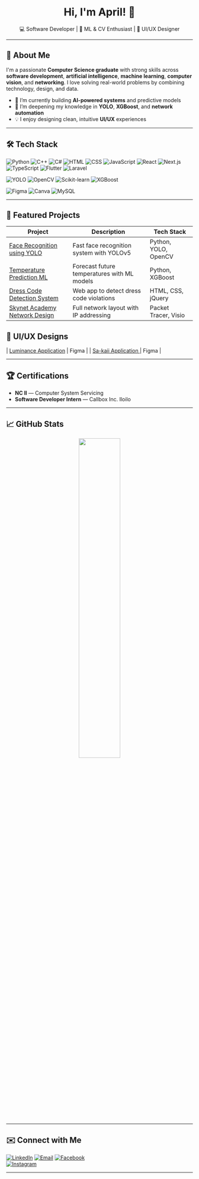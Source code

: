 <!-- Banner image (optional) -->
<h1 align="center">Hi, I'm April! 👋 </h1>
<p align="center">
   💻 Software Developer | 🤖 ML & CV Enthusiast | 🎨 UI/UX Designer  
</p>

---

## 🚀 About Me

I'm a passionate **Computer Science graduate** with strong skills across **software development**, **artificial intelligence**,  **machine learning**, **computer vision**, and **networking**. I love solving real-world problems by combining technology, design, and data.

- 🔭 I’m currently building **AI-powered systems** and predictive models  
- 🌱 I’m deepening my knowledge in **YOLO**, **XGBoost**, and **network automation**  
- 💡 I enjoy designing clean, intuitive **UI/UX** experiences  
---

## 🛠️ Tech Stack
![Python](https://img.shields.io/badge/-Python-3776AB?logo=python&logoColor=white)
![C++](https://img.shields.io/badge/-C++-00599C?logo=c%2B%2B&logoColor=white)
![C#](https://img.shields.io/badge/-C%23-239120?logo=c-sharp&logoColor=white)
![HTML](https://img.shields.io/badge/-HTML5-E34F26?logo=html5&logoColor=white)
![CSS](https://img.shields.io/badge/-CSS3-1572B6?logo=css3&logoColor=white)
![JavaScript](https://img.shields.io/badge/-JavaScript-F7DF1E?logo=javascript&logoColor=black)
![React](https://img.shields.io/badge/-React-61DAFB?logo=react&logoColor=black)
![Next.js](https://img.shields.io/badge/-Next.js-000000?logo=nextdotjs&logoColor=white)
![TypeScript](https://img.shields.io/badge/-TypeScript-3178C6?logo=typescript&logoColor=white)
![Flutter](https://img.shields.io/badge/-Flutter-02569B?logo=flutter&logoColor=white)
![Laravel](https://img.shields.io/badge/-Laravel-FF2D20?logo=laravel&logoColor=white)

![YOLO](https://img.shields.io/badge/-YOLO-FF004F?logo=opencv&logoColor=white)
![OpenCV](https://img.shields.io/badge/-OpenCV-5C3EE8?logo=opencv&logoColor=white)
![Scikit-learn](https://img.shields.io/badge/-Scikit--learn-F7931E?logo=scikit-learn&logoColor=white)
![XGBoost](https://img.shields.io/badge/-XGBoost-EC6C00?logo=python&logoColor=white)

![Figma](https://img.shields.io/badge/-Figma-F24E1E?logo=figma&logoColor=white)
![Canva](https://img.shields.io/badge/-Canva-00C4CC?logo=canva&logoColor=white)
![MySQL](https://img.shields.io/badge/-MySQL-4479A1?logo=mysql&logoColor=white)

---

## 📂 Featured Projects

| Project | Description | Tech Stack |
|---------|-------------|------------|
| [Face Recognition using YOLO](https://github.com/AprilSuarnaba/AprilSuarnaba-Portfolio/tree/main/projects/face-recognition-yolo) | Fast face recognition system with YOLOv5 | Python, YOLO, OpenCV |
| [Temperature Prediction ML](https://github.com/AprilSuarnaba/AprilSuarnaba-Portfolio/tree/main/projects/temperature-prediction-ML) | Forecast future temperatures with ML models | Python, XGBoost |
| [Dress Code Detection System](https://github.com/AprilSuarnaba/AprilSuarnaba-Portfolio/tree/main/projects/dress-code-detection-system) | Web app to detect dress code violations | HTML, CSS, jQuery |
| [Skynet Academy Network Design](https://github.com/AprilSuarnaba/AprilSuarnaba-Portfolio/tree/main/projects/network-diagram-skynet-academy) | Full network layout with IP addressing | Packet Tracer, Visio |


## 📂 UI/UX Designs
| [Luminance Application](https://www.figma.com/proto/2hdvz905hpaX5xcBkUAykF/Luminance--UI-UX-?node-id=1-4&t=g5Iveeu5jCV242C8-1) | Figma |
| [Sa-kaii Application ](https://www.figma.com/proto/EBbrqTIt5OCmmTp9RXDALV/Sa-kai?node-id=3-652&starting-point-node-id=1%3A4) | Figma |

---



## 🏆 Certifications

- **NC II** — Computer System Servicing  
- **Software Developer Intern** — Callbox Inc. Iloilo  

---

## 📈 GitHub Stats

<p align="center">
  <img src="https://github-readme-stats.vercel.app/api?username=asrnb&show_icons=true&theme=radical" width="47%" />
<!--   <img src="https://github-readme-stats.vercel.app/api/top-langs/?username=asrnb&layout=compact&theme=radical" width="47%" />
</p> -->

---

## ✉️ Connect with Me

[![LinkedIn](https://img.shields.io/badge/-LinkedIn-0077B5?logo=linkedin&logoColor=white)](https://linkedin.com/in/aprilsuarnaba)
[![Email](https://img.shields.io/badge/-Email-D14836?logo=gmail&logoColor=white)](mailto:aprilsuarnaba5@gmail.com)
[![Facebook](https://img.shields.io/badge/-Facebook-1877F2?logo=facebook&logoColor=white)](https://facebook.com/your-facebook-profile)  
[![Instagram](https://img.shields.io/badge/-Instagram-E4405F?logo=instagram&logoColor=white)](https://instagram.com/your-instagram-profile)

---

